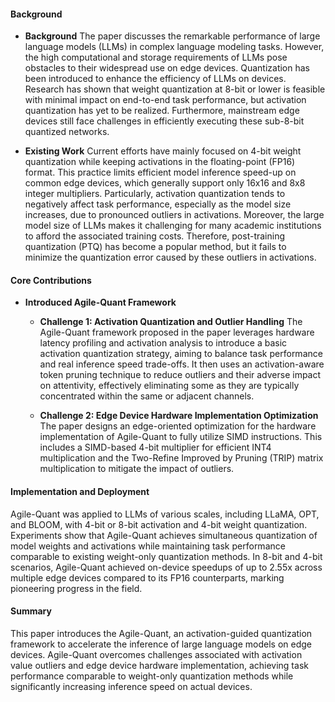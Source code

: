 #### Background
- **Background**
The paper discusses the remarkable performance of large language models (LLMs) in complex language modeling tasks. However, the high computational and storage requirements of LLMs pose obstacles to their widespread use on edge devices. Quantization has been introduced to enhance the efficiency of LLMs on devices. Research has shown that weight quantization at 8-bit or lower is feasible with minimal impact on end-to-end task performance, but activation quantization has yet to be realized. Furthermore, mainstream edge devices still face challenges in efficiently executing these sub-8-bit quantized networks.

- **Existing Work**
Current efforts have mainly focused on 4-bit weight quantization while keeping activations in the floating-point (FP16) format. This practice limits efficient model inference speed-up on common edge devices, which generally support only 16x16 and 8x8 integer multipliers. Particularly, activation quantization tends to negatively affect task performance, especially as the model size increases, due to pronounced outliers in activations. Moreover, the large model size of LLMs makes it challenging for many academic institutions to afford the associated training costs. Therefore, post-training quantization (PTQ) has become a popular method, but it fails to minimize the quantization error caused by these outliers in activations.

#### Core Contributions
  - **Introduced Agile-Quant Framework**
    - **Challenge 1: Activation Quantization and Outlier Handling**
        The Agile-Quant framework proposed in the paper leverages hardware latency profiling and activation analysis to introduce a basic activation quantization strategy, aiming to balance task performance and real inference speed trade-offs. It then uses an activation-aware token pruning technique to reduce outliers and their adverse impact on attentivity, effectively eliminating some as they are typically concentrated within the same or adjacent channels.

    - **Challenge 2: Edge Device Hardware Implementation Optimization**
        The paper designs an edge-oriented optimization for the hardware implementation of Agile-Quant to fully utilize SIMD instructions. This includes a SIMD-based 4-bit multiplier for efficient INT4 multiplication and the Two-Refine Improved by Pruning (TRIP) matrix multiplication to mitigate the impact of outliers.

#### Implementation and Deployment
Agile-Quant was applied to LLMs of various scales, including LLaMA, OPT, and BLOOM, with 4-bit or 8-bit activation and 4-bit weight quantization. Experiments show that Agile-Quant achieves simultaneous quantization of model weights and activations while maintaining task performance comparable to existing weight-only quantization methods. In 8-bit and 4-bit scenarios, Agile-Quant achieved on-device speedups of up to 2.55x across multiple edge devices compared to its FP16 counterparts, marking pioneering progress in the field.

#### Summary
This paper introduces the Agile-Quant, an activation-guided quantization framework to accelerate the inference of large language models on edge devices. Agile-Quant overcomes challenges associated with activation value outliers and edge device hardware implementation, achieving task performance comparable to weight-only quantization methods while significantly increasing inference speed on actual devices.